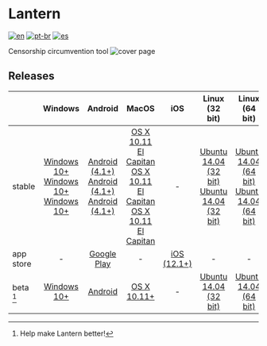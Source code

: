 # Lantern
[![en](https://img.shields.io/badge/lang-en-red.svg)](#)
[![pt-br](https://img.shields.io/badge/lang-pt--br-green.svg)](https://github.com/jonatasemidio/multilanguage-readme-pattern/blob/master/README.pt-br.md)
[![es](https://img.shields.io/badge/lang-es-yellow.svg)](https://github.com/jonatasemidio/multilanguage-readme-pattern/blob/master/README.es.md)

Censorship circumvention tool
![cover page](cover_page.png)

## Releases
|              | Windows | Android | MacOS | iOS   | Linux (32 bit) | Linux (64 bit)
| :---         | :---:   | :---:   | :---: | :---: | :---:          | :---:
| stable       | [Windows 10+](https://gitlab.com/getlantern/lantern-binaries-mirror/-/raw/master/lantern-installer.exe) <br> [Windows 10+](https://github.com/getlantern/lantern-binaries/raw/main/lantern-installer.exe) <br> [Windows 10+](https://s3.amazonaws.com/lantern/lantern-installer.exe) | [Android (4.1+)](https://gitlab.com/getlantern/lantern-binaries-mirror/-/raw/master/lantern-installer.apk) <br> [Android (4.1+)](https://s3.amazonaws.com/lantern/lantern-installer.apk) <br> [Android (4.1+)](https://github.com/getlantern/lantern-binaries/raw/main/lantern-installer.apk) | [OS X 10.11 El Capitan](https://gitlab.com/getlantern/lantern-binaries-mirror/-/raw/master/lantern-installer.dmg) <br> [OS X 10.11 El Capitan](https://github.com/getlantern/lantern-binaries/raw/main/lantern-installer.dmg) <br> [OS X 10.11 El Capitan](https://s3.amazonaws.com/lantern/lantern-installer.dmg) | \- | [Ubuntu 14.04 (32 bit)](https://github.com/getlantern/lantern-binaries/raw/main/lantern-installer-32-bit.deb) <br> [Ubuntu 14.04 (32 bit)](https://s3.amazonaws.com/lantern/lantern-installer-32-bit.deb) | [Ubuntu 14.04 (64 bit)](https://github.com/getlantern/lantern-binaries/raw/main/lantern-installer-64-bit.deb) <br> [Ubuntu 14.04 (64 bit)](https://s3.amazonaws.com/lantern/lantern-installer-64-bit.deb) |
| app store    |  \-     | [Google Play](https://play.google.com/store/apps/details?id=org.getlantern.lantern) | \- | [iOS (12.1+)](https://apps.apple.com/app/id1457872372?l=zh_cn) | \- | \- |
| beta [^beta] | [Windows 10+](https://github.com/getlantern/lantern-binaries/raw/main/lantern-installer-preview.exe) | [Android](https://github.com/getlantern/lantern-binaries/raw/main/lantern-installer-preview.apk) | [OS X 10.11+](https://github.com/getlantern/lantern-binaries/raw/main/lantern-installer-preview.dmg) | \- | [Ubuntu 14.04 (32 bit)](https://github.com/getlantern/lantern-binaries/raw/main/lantern-installer-preview-32-bit.deb) | [Ubuntu 14.04 (64 bit)](https://github.com/getlantern/lantern-binaries/raw/main/lantern-installer-preview-64-bit.deb)

[^beta]: Help make Lantern better!


